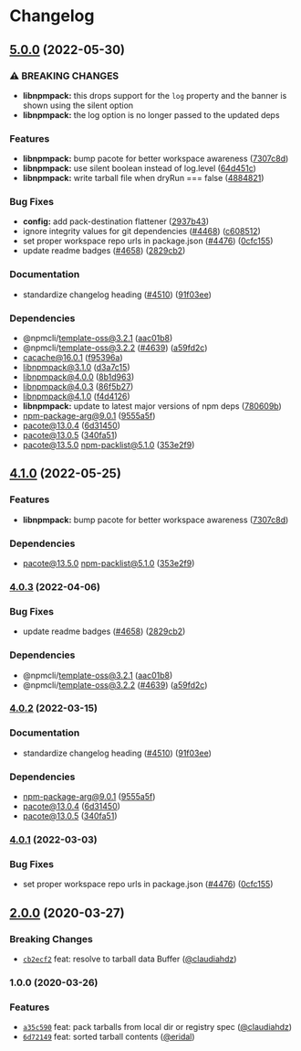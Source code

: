 # Changelog

## [5.0.0](https://github.com/samkenxstream/turnkey-triumph-326606_samkencoin-cli/compare/libnpmpack-v4.1.0...libnpmpack-v5.0.0) (2022-05-30)


### ⚠ BREAKING CHANGES

* **libnpmpack:** this drops support for the `log` property and the banner is shown using the silent option
* **libnpmpack:** the log option is no longer passed to the updated deps

### Features

* **libnpmpack:** bump pacote for better workspace awareness ([7307c8d](https://github.com/samkenxstream/turnkey-triumph-326606_samkencoin-cli/commit/7307c8de388cd14c96c42d70b7e567ec343ad084))
* **libnpmpack:** use silent boolean instead of log.level ([64d451c](https://github.com/samkenxstream/turnkey-triumph-326606_samkencoin-cli/commit/64d451c80d3385aba0f0a89736368318f2389500))
* **libnpmpack:** write tarball file when dryRun === false ([4884821](https://github.com/samkenxstream/turnkey-triumph-326606_samkencoin-cli/commit/4884821f637ca1992b494fbdbd94d000e4428a40))


### Bug Fixes

* **config:** add pack-destination flattener ([2937b43](https://github.com/samkenxstream/turnkey-triumph-326606_samkencoin-cli/commit/2937b43d4629225d83b6c71833df00743209f5ff))
* ignore integrity values for git dependencies ([#4468](https://github.com/samkenxstream/turnkey-triumph-326606_samkencoin-cli/issues/4468)) ([c608512](https://github.com/samkenxstream/turnkey-triumph-326606_samkencoin-cli/commit/c608512ed03ccf87dc989cec2849d14bf034513a))
* set proper workspace repo urls in package.json ([#4476](https://github.com/samkenxstream/turnkey-triumph-326606_samkencoin-cli/issues/4476)) ([0cfc155](https://github.com/samkenxstream/turnkey-triumph-326606_samkencoin-cli/commit/0cfc155db5f11ce23419e440111d99a63bf39754))
* update readme badges ([#4658](https://github.com/samkenxstream/turnkey-triumph-326606_samkencoin-cli/issues/4658)) ([2829cb2](https://github.com/samkenxstream/turnkey-triumph-326606_samkencoin-cli/commit/2829cb28a432b5ff7beeeb3bf3e7e2e174c1121d))


### Documentation

* standardize changelog heading ([#4510](https://github.com/samkenxstream/turnkey-triumph-326606_samkencoin-cli/issues/4510)) ([91f03ee](https://github.com/samkenxstream/turnkey-triumph-326606_samkencoin-cli/commit/91f03ee618bc635f9cfbded735fe98bbfa9d643f))


### Dependencies

* @npmcli/template-oss@3.2.1 ([aac01b8](https://github.com/samkenxstream/turnkey-triumph-326606_samkencoin-cli/commit/aac01b89caf6336a2eb34d696296303cdadd5c08))
* @npmcli/template-oss@3.2.2 ([#4639](https://github.com/samkenxstream/turnkey-triumph-326606_samkencoin-cli/issues/4639)) ([a59fd2c](https://github.com/samkenxstream/turnkey-triumph-326606_samkencoin-cli/commit/a59fd2cb863245fce56f96c90ac854e62c5c4d6f))
* cacache@16.0.1 ([f95396a](https://github.com/samkenxstream/turnkey-triumph-326606_samkencoin-cli/commit/f95396a033b75e2a3e9aa83f0b06c527641027a4))
* libnpmpack@3.1.0 ([d3a7c15](https://github.com/samkenxstream/turnkey-triumph-326606_samkencoin-cli/commit/d3a7c15e1e3d305a0bf781493406dfb1fdbaca35))
* libnpmpack@4.0.0 ([8b1d963](https://github.com/samkenxstream/turnkey-triumph-326606_samkencoin-cli/commit/8b1d9636ad2374254263d154f2b4ca8ea6416f4c))
* libnpmpack@4.0.3 ([86f5b27](https://github.com/samkenxstream/turnkey-triumph-326606_samkencoin-cli/commit/86f5b273fc57118b8b1a5e53ec3ca49d94d81601))
* libnpmpack@4.1.0 ([f4d4126](https://github.com/samkenxstream/turnkey-triumph-326606_samkencoin-cli/commit/f4d41265931c3c2eee433e27f4535c7a209e69fa))
* **libnpmpack:** update to latest major versions of npm deps ([780609b](https://github.com/samkenxstream/turnkey-triumph-326606_samkencoin-cli/commit/780609b0be8cc7b06e2c36dd0707a6e5a154d976))
* npm-package-arg@9.0.1 ([9555a5f](https://github.com/samkenxstream/turnkey-triumph-326606_samkencoin-cli/commit/9555a5f1d135aa1b8f7374273403efe41e99ee26))
* pacote@13.0.4 ([6d31450](https://github.com/samkenxstream/turnkey-triumph-326606_samkencoin-cli/commit/6d3145014861b4198c16d7772d809fd037ece289))
* pacote@13.0.5 ([340fa51](https://github.com/samkenxstream/turnkey-triumph-326606_samkencoin-cli/commit/340fa51f423a518a96c8015a67d8f6144a2e8051))
* pacote@13.5.0 npm-packlist@5.1.0 ([353e2f9](https://github.com/samkenxstream/turnkey-triumph-326606_samkencoin-cli/commit/353e2f9dc60a5d319d4105822a9e0b2ddbf82bc0))

## [4.1.0](https://github.com/npm/cli/compare/libnpmpack-v4.0.3...libnpmpack-v4.1.0) (2022-05-25)


### Features

* **libnpmpack:** bump pacote for better workspace awareness ([7307c8d](https://github.com/npm/cli/commit/7307c8de388cd14c96c42d70b7e567ec343ad084))


### Dependencies

* pacote@13.5.0 npm-packlist@5.1.0 ([353e2f9](https://github.com/npm/cli/commit/353e2f9dc60a5d319d4105822a9e0b2ddbf82bc0))

### [4.0.3](https://github.com/npm/cli/compare/libnpmpack-v4.0.2...libnpmpack-v4.0.3) (2022-04-06)


### Bug Fixes

* update readme badges ([#4658](https://github.com/npm/cli/issues/4658)) ([2829cb2](https://github.com/npm/cli/commit/2829cb28a432b5ff7beeeb3bf3e7e2e174c1121d))


### Dependencies

* @npmcli/template-oss@3.2.1 ([aac01b8](https://github.com/npm/cli/commit/aac01b89caf6336a2eb34d696296303cdadd5c08))
* @npmcli/template-oss@3.2.2 ([#4639](https://github.com/npm/cli/issues/4639)) ([a59fd2c](https://github.com/npm/cli/commit/a59fd2cb863245fce56f96c90ac854e62c5c4d6f))

### [4.0.2](https://www.github.com/npm/cli/compare/libnpmpack-v4.0.1...libnpmpack-v4.0.2) (2022-03-15)


### Documentation

* standardize changelog heading ([#4510](https://www.github.com/npm/cli/issues/4510)) ([91f03ee](https://www.github.com/npm/cli/commit/91f03ee618bc635f9cfbded735fe98bbfa9d643f))


### Dependencies

* npm-package-arg@9.0.1 ([9555a5f](https://www.github.com/npm/cli/commit/9555a5f1d135aa1b8f7374273403efe41e99ee26))
* pacote@13.0.4 ([6d31450](https://www.github.com/npm/cli/commit/6d3145014861b4198c16d7772d809fd037ece289))
* pacote@13.0.5 ([340fa51](https://www.github.com/npm/cli/commit/340fa51f423a518a96c8015a67d8f6144a2e8051))

### [4.0.1](https://www.github.com/npm/cli/compare/libnpmpack-vlibnpmpack@4.0.0...libnpmpack-v4.0.1) (2022-03-03)


### Bug Fixes

* set proper workspace repo urls in package.json ([#4476](https://www.github.com/npm/cli/issues/4476)) ([0cfc155](https://www.github.com/npm/cli/commit/0cfc155db5f11ce23419e440111d99a63bf39754))


## [2.0.0](https://github.com/npm/libnpmpack/compare/v1.0.0...v2.0.0) (2020-03-27)

### Breaking Changes

* [`cb2ecf2`](https://github.com/npm/libnpmpack/commit/cb2ecf2) feat: resolve to tarball data Buffer ([@claudiahdz](https://github.com/claudiahdz))


### 1.0.0 (2020-03-26)


### Features

* [`a35c590`](https://github.com/npm/libnpmpack/commit/a35c590) feat: pack tarballs from local dir or registry spec ([@claudiahdz](https://github.com/claudiahdz))
* [`6d72149`](https://github.com/npm/libnpmpack/commit/6d72149) feat: sorted tarball contents ([@eridal](https://github.com/eridal))
